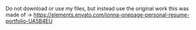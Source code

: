 Do not download or use my files, but instead use the original work this was made of -> https://elements.envato.com/jonna-onepage-personal-resume-portfolio-UA5B4EU
